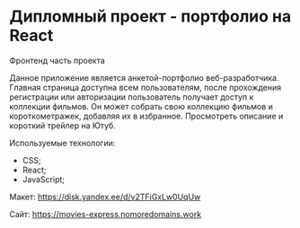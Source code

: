 # Дипломный проект - портфолио на React

Фронтенд часть проекта

Данное приложение является анкетой-портфолио веб-разработчика. Главная страница доступна всем пользователям, после прохождения регистрации или авторизации пользователь получает доступ к коллекции фильмов. Он может собрать свою коллекцию  фильмов и короткометражек, добавляя их в избранное. Просмотреть описание и короткий трейлер на Ютуб.

Используемые технологии:
* CSS;
* React;
* JavaScript;

Макет: https://disk.yandex.ee/d/v2TFiGxLw0UqUw

Сайт: https://movies-express.nomoredomains.work


